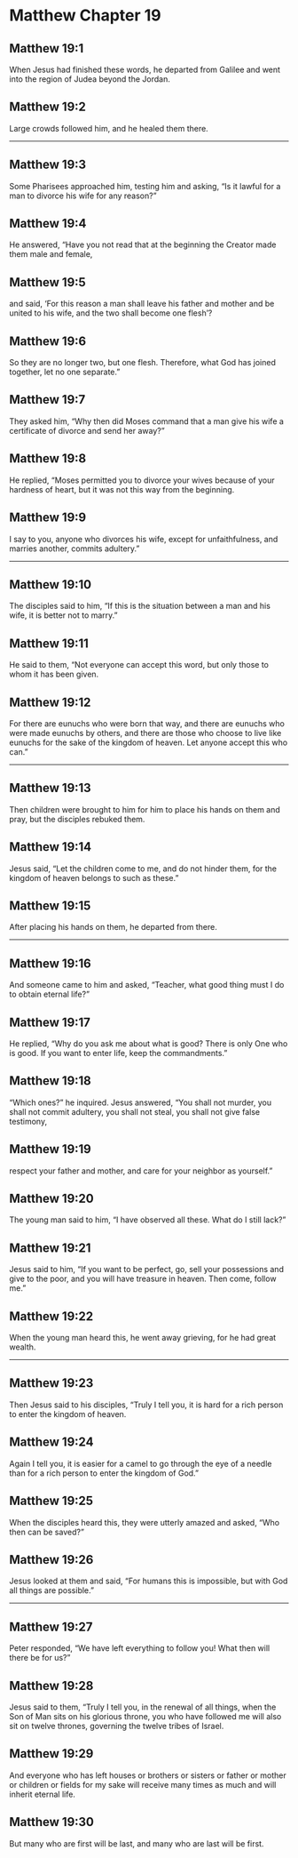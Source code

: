 # Matthew Chapter 19

## Matthew 19:1

When Jesus had finished these words, he departed from Galilee and went into the region of Judea beyond the Jordan.

## Matthew 19:2

Large crowds followed him, and he healed them there.

---

## Matthew 19:3

Some Pharisees approached him, testing him and asking, “Is it lawful for a man to divorce his wife for any reason?”

## Matthew 19:4

He answered, “Have you not read that at the beginning the Creator made them male and female,

## Matthew 19:5

and said, ‘For this reason a man shall leave his father and mother and be united to his wife, and the two shall become one flesh’?

## Matthew 19:6

So they are no longer two, but one flesh. Therefore, what God has joined together, let no one separate.”

## Matthew 19:7

They asked him, “Why then did Moses command that a man give his wife a certificate of divorce and send her away?”

## Matthew 19:8

He replied, “Moses permitted you to divorce your wives because of your hardness of heart, but it was not this way from the beginning.

## Matthew 19:9

I say to you, anyone who divorces his wife, except for unfaithfulness, and marries another, commits adultery.”

---

## Matthew 19:10

The disciples said to him, “If this is the situation between a man and his wife, it is better not to marry.”

## Matthew 19:11

He said to them, “Not everyone can accept this word, but only those to whom it has been given.

## Matthew 19:12

For there are eunuchs who were born that way, and there are eunuchs who were made eunuchs by others, and there are those who choose to live like eunuchs for the sake of the kingdom of heaven. Let anyone accept this who can.”

---

## Matthew 19:13

Then children were brought to him for him to place his hands on them and pray, but the disciples rebuked them.

## Matthew 19:14

Jesus said, “Let the children come to me, and do not hinder them, for the kingdom of heaven belongs to such as these.”

## Matthew 19:15

After placing his hands on them, he departed from there.

---

## Matthew 19:16

And someone came to him and asked, “Teacher, what good thing must I do to obtain eternal life?”

## Matthew 19:17

He replied, “Why do you ask me about what is good? There is only One who is good. If you want to enter life, keep the commandments.”

## Matthew 19:18

“Which ones?” he inquired. Jesus answered, “You shall not murder, you shall not commit adultery, you shall not steal, you shall not give false testimony,

## Matthew 19:19

respect your father and mother, and care for your neighbor as yourself.”

## Matthew 19:20

The young man said to him, “I have observed all these. What do I still lack?”

## Matthew 19:21

Jesus said to him, “If you want to be perfect, go, sell your possessions and give to the poor, and you will have treasure in heaven. Then come, follow me.”

## Matthew 19:22

When the young man heard this, he went away grieving, for he had great wealth.

---

## Matthew 19:23

Then Jesus said to his disciples, “Truly I tell you, it is hard for a rich person to enter the kingdom of heaven.

## Matthew 19:24

Again I tell you, it is easier for a camel to go through the eye of a needle than for a rich person to enter the kingdom of God.”

## Matthew 19:25

When the disciples heard this, they were utterly amazed and asked, “Who then can be saved?”

## Matthew 19:26

Jesus looked at them and said, “For humans this is impossible, but with God all things are possible.”

---

## Matthew 19:27

Peter responded, “We have left everything to follow you! What then will there be for us?”

## Matthew 19:28

Jesus said to them, “Truly I tell you, in the renewal of all things, when the Son of Man sits on his glorious throne, you who have followed me will also sit on twelve thrones, governing the twelve tribes of Israel.

## Matthew 19:29

And everyone who has left houses or brothers or sisters or father or mother or children or fields for my sake will receive many times as much and will inherit eternal life.

## Matthew 19:30

But many who are first will be last, and many who are last will be first.
